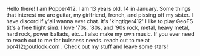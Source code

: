 Hello there! I am Popper412. I am 13 years old. 14 in January. Some things that interest me are guitar, my girlfriend, french, and pissing off my sister. I have discord if y'all wanna ever chat. it's 'kingtiger412' I like to play GeoFS (it's a free flight sim). I love '70s, '80s, and '90s rock, metal, heavy metal, hard rock, power ballads, etc... I also make my own music. If you ever need to reach out to me for buisness needs. reach out to me at ppr412@outlook.com . Check out my stuff and leave some stars!

